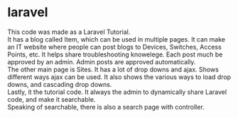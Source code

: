 # laravel
This code was made as a Laravel Tutorial.<br>
It has a blog called Item, which can be used in multiple pages. It can make an IT website where people can post blogs to Devices, Switches, Access Points, etc. It helps share troubleshooting knowelege. Each post much be approved by an admin. Admin posts are approved automatically.<br>
The other main page is Sites. It has a lot of drop downs and ajax. Shows different ways ajax can be used. It also shows the various ways to load drop downs, and cascading drop downs.<br>
Lastly, it the tutorial code. It always the admin to dynamically share Laravel code, and make it searchable.<br>
Speaking of searchable, there is also a search page with controller.<br>

